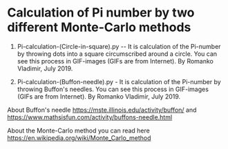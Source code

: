 # Calculation of Pi number by two different Monte-Carlo methods

1) Pi-calculation-(Circle-in-square).py	 -- It is calculation of the Pi-number by throwing dots into a square circumscribed around a circle.
You can see this process in GIF-images (GIFs are from Internet).
By Romanko Vladimir, July 2019.

2) Pi-calculation-(Buffon-needle).py - It is calculation of the Pi-number by throwing Buffon's needles.
You can see this process in GIF-images (GIFs are from Internet).
By Romanko Vladimir, July 2019.

About Buffon's needle https://mste.illinois.edu/activity/buffon/  and 
https://www.mathsisfun.com/activity/buffons-needle.html 

About the Monte-Carlo method you can read here
https://en.wikipedia.org/wiki/Monte_Carlo_method
